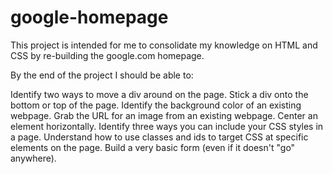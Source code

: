 # google-homepage

This project is intended for me to consolidate my knowledge on HTML and CSS by re-building the google.com homepage.

By the end of the project I should be able to:

Identify two ways to move a div around on the page.
Stick a div onto the bottom or top of the page.
Identify the background color of an existing webpage.
Grab the URL for an image from an existing webpage.
Center an element horizontally.
Identify three ways you can include your CSS styles in a page.
Understand how to use classes and ids to target CSS at specific elements on the page.
Build a very basic form (even if it doesn't "go" anywhere).
